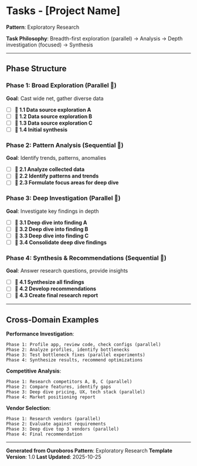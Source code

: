 # Tasks - [Project Name]

**Pattern**: Exploratory Research

**Task Philosophy**: Breadth-first exploration (parallel) → Analysis → Depth investigation (focused) → Synthesis

---

## Phase Structure

### Phase 1: Broad Exploration (Parallel 🐍)

**Goal**: Cast wide net, gather diverse data

- [ ] **🐍 1.1 Data source exploration A**
- [ ] **🐍 1.2 Data source exploration B**
- [ ] **🐍 1.3 Data source exploration C**
- [ ] **🐌 1.4 Initial synthesis**

### Phase 2: Pattern Analysis (Sequential 🐌)

**Goal**: Identify trends, patterns, anomalies

- [ ] **🐌 2.1 Analyze collected data**
- [ ] **🐌 2.2 Identify patterns and trends**
- [ ] **🐌 2.3 Formulate focus areas for deep dive**

### Phase 3: Deep Investigation (Parallel 🐍)

**Goal**: Investigate key findings in depth

- [ ] **🐍 3.1 Deep dive into finding A**
- [ ] **🐍 3.2 Deep dive into finding B**
- [ ] **🐍 3.3 Deep dive into finding C**
- [ ] **🐌 3.4 Consolidate deep dive findings**

### Phase 4: Synthesis & Recommendations (Sequential 🐌)

**Goal**: Answer research questions, provide insights

- [ ] **🐌 4.1 Synthesize all findings**
- [ ] **🐌 4.2 Develop recommendations**
- [ ] **🐌 4.3 Create final research report**

---

## Cross-Domain Examples

**Performance Investigation**:
```
Phase 1: Profile app, review code, check configs (parallel)
Phase 2: Analyze profiles, identify bottlenecks
Phase 3: Test bottleneck fixes (parallel experiments)
Phase 4: Synthesize results, recommend optimizations
```

**Competitive Analysis**:
```
Phase 1: Research competitors A, B, C (parallel)
Phase 2: Compare features, identify gaps
Phase 3: Deep dive pricing, UX, tech stack (parallel)
Phase 4: Market positioning report
```

**Vendor Selection**:
```
Phase 1: Research vendors (parallel)
Phase 2: Evaluate against requirements
Phase 3: Deep dive top 3 vendors (parallel)
Phase 4: Final recommendation
```

---

**Generated from Ouroboros Pattern**: Exploratory Research
**Template Version**: 1.0
**Last Updated**: 2025-10-25
